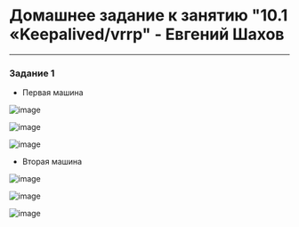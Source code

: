 # Домашнее задание к занятию "10.1 «Keepalived/vrrp" - Евгений Шахов
---
### Задание 1

+ Первая машина

![image](https://user-images.githubusercontent.com/122415129/221240078-6f2c48fd-8790-4fb5-9359-5c3e1b6fc0ee.png)

![image](https://user-images.githubusercontent.com/122415129/221240432-2f637021-3460-4fde-8a97-af9f771700e4.png)

![image](https://user-images.githubusercontent.com/122415129/221240574-181d5c34-45a1-4020-9f69-0ddc0912612a.png)

+ Вторая машина

![image](https://user-images.githubusercontent.com/122415129/221243510-bf08577e-6990-4814-9350-8470a831361b.png)

![image](https://user-images.githubusercontent.com/122415129/221243621-384c59f6-ed02-4063-90c0-2574e5ca3abf.png)

![image](https://user-images.githubusercontent.com/122415129/221243718-083f9c20-3610-4d0f-9b58-4c072685194c.png)
